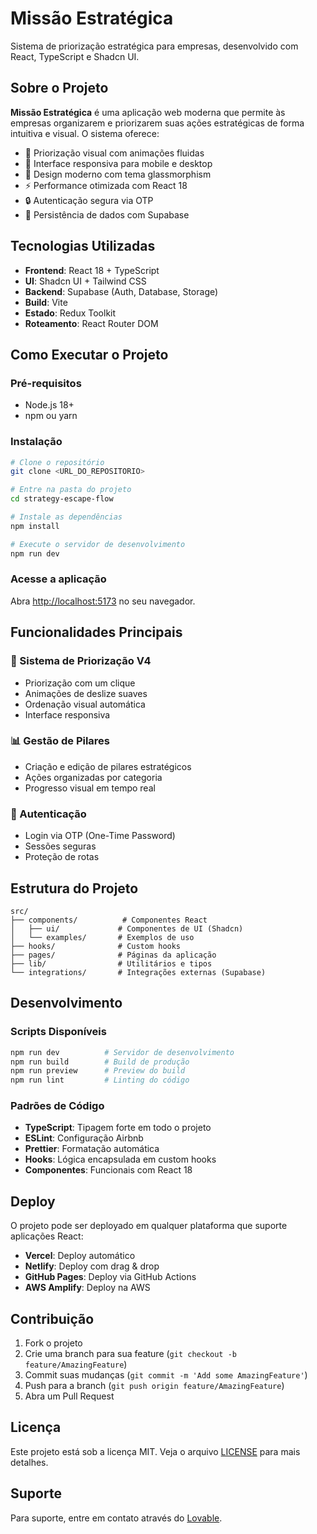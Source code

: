 # Missão Estratégica

Sistema de priorização estratégica para empresas, desenvolvido com React, TypeScript e Shadcn UI.

## Sobre o Projeto

**Missão Estratégica** é uma aplicação web moderna que permite às empresas organizarem e priorizarem suas ações estratégicas de forma intuitiva e visual. O sistema oferece:

- 🎯 Priorização visual com animações fluidas
- 📱 Interface responsiva para mobile e desktop
- 🎨 Design moderno com tema glassmorphism
- ⚡ Performance otimizada com React 18
- 🔒 Autenticação segura via OTP
- 💾 Persistência de dados com Supabase

## Tecnologias Utilizadas

- **Frontend**: React 18 + TypeScript
- **UI**: Shadcn UI + Tailwind CSS
- **Backend**: Supabase (Auth, Database, Storage)
- **Build**: Vite
- **Estado**: Redux Toolkit
- **Roteamento**: React Router DOM

## Como Executar o Projeto

### Pré-requisitos

- Node.js 18+ 
- npm ou yarn

### Instalação

```bash
# Clone o repositório
git clone <URL_DO_REPOSITORIO>

# Entre na pasta do projeto
cd strategy-escape-flow

# Instale as dependências
npm install

# Execute o servidor de desenvolvimento
npm run dev
```

### Acesse a aplicação

Abra [http://localhost:5173](http://localhost:5173) no seu navegador.

## Funcionalidades Principais

### 🎯 Sistema de Priorização V4
- Priorização com um clique
- Animações de deslize suaves
- Ordenação visual automática
- Interface responsiva

### 📊 Gestão de Pilares
- Criação e edição de pilares estratégicos
- Ações organizadas por categoria
- Progresso visual em tempo real

### 🔐 Autenticação
- Login via OTP (One-Time Password)
- Sessões seguras
- Proteção de rotas

## Estrutura do Projeto

```
src/
├── components/          # Componentes React
│   ├── ui/             # Componentes de UI (Shadcn)
│   └── examples/       # Exemplos de uso
├── hooks/              # Custom hooks
├── pages/              # Páginas da aplicação
├── lib/                # Utilitários e tipos
└── integrations/       # Integrações externas (Supabase)
```

## Desenvolvimento

### Scripts Disponíveis

```bash
npm run dev          # Servidor de desenvolvimento
npm run build        # Build de produção
npm run preview      # Preview do build
npm run lint         # Linting do código
```

### Padrões de Código

- **TypeScript**: Tipagem forte em todo o projeto
- **ESLint**: Configuração Airbnb
- **Prettier**: Formatação automática
- **Hooks**: Lógica encapsulada em custom hooks
- **Componentes**: Funcionais com React 18

## Deploy

O projeto pode ser deployado em qualquer plataforma que suporte aplicações React:

- **Vercel**: Deploy automático
- **Netlify**: Deploy com drag & drop
- **GitHub Pages**: Deploy via GitHub Actions
- **AWS Amplify**: Deploy na AWS

## Contribuição

1. Fork o projeto
2. Crie uma branch para sua feature (`git checkout -b feature/AmazingFeature`)
3. Commit suas mudanças (`git commit -m 'Add some AmazingFeature'`)
4. Push para a branch (`git push origin feature/AmazingFeature`)
5. Abra um Pull Request

## Licença

Este projeto está sob a licença MIT. Veja o arquivo [LICENSE](LICENSE) para mais detalhes.

## Suporte

Para suporte, entre em contato através do [Lovable](https://lovable.dev/projects/0580a51b-2d4b-4890-a08a-7d40a17aab63).

